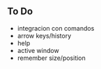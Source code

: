 ## To Do
* integracion con comandos
* arrow keys/history
* help
* active window
* remember size/position
